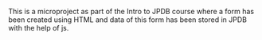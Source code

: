 This is a microproject as part of the Intro to JPDB course where a form has been created using HTML and data of this form has been stored in JPDB with the help of js.
